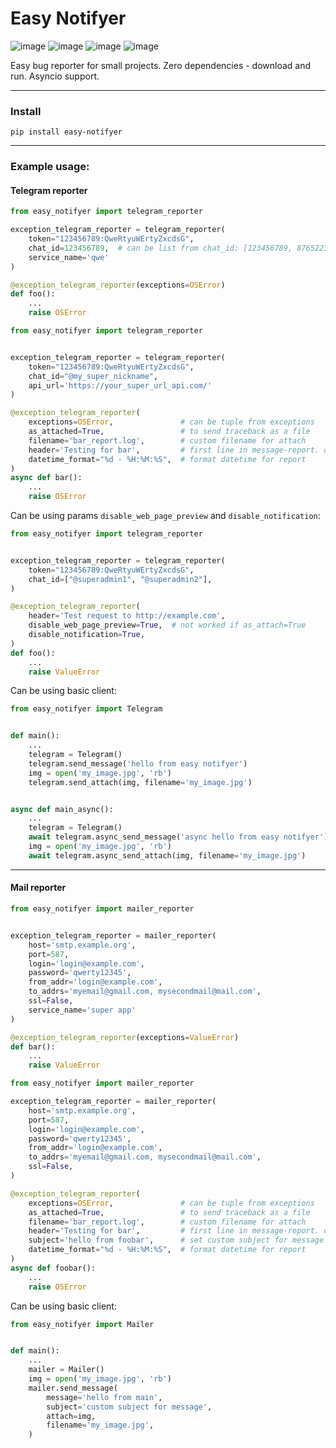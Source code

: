Easy Notifyer
========

![image](https://img.shields.io/pypi/v/easy_notifyer?color=yellowgreen)
![image](https://img.shields.io/github/languages/code-size/strpc/easy_notifyer)
![image](https://img.shields.io/badge/Python-3.7%2B-success)
![image](https://img.shields.io/github/license/strpc/easy_notifyer?color=informational)


Easy bug reporter for small projects. Zero dependencies - download and run. Asyncio support.

----

### Install
`pip install easy-notifyer`

----

### Example usage:
#### Telegram reporter
```python
from easy_notifyer import telegram_reporter

exception_telegram_reporter = telegram_reporter(
    token="123456789:QweRtyuWErtyZxcdsG",
    chat_id=123456789,  # can be list from chat_id: [123456789, 876522345], or @username
    service_name='qwe'
)

@exception_telegram_reporter(exceptions=OSError)
def foo():
    ...
    raise OSError
```


```python
from easy_notifyer import telegram_reporter


exception_telegram_reporter = telegram_reporter(
    token="123456789:QweRtyuWErtyZxcdsG",
    chat_id="@my_super_nickname",
    api_url='https://your_super_url_api.com/'
)

@exception_telegram_reporter(
    exceptions=OSError,               # can be tuple from exceptions
    as_attached=True,                 # to send traceback as a file
    filename='bar_report.log',        # custom filename for attach
    header='Testing for bar',         # first line in message-report. default: "Your program has crashed ☠️"
    datetime_format="%d - %H:%M:%S",  # format datetime for report
)
async def bar():
    ...
    raise OSError
```


Can be using params `disable_web_page_preview` and `disable_notification`:
```python
from easy_notifyer import telegram_reporter


exception_telegram_reporter = telegram_reporter(
    token="123456789:QweRtyuWErtyZxcdsG",
    chat_id=["@superadmin1", "@superadmin2"],
)

@exception_telegram_reporter(
    header='Test request to http://example.com',
    disable_web_page_preview=True,  # not worked if as_attach=True
    disable_notification=True,
)
def foo():
    ...
    raise ValueError
```

Can be using basic client:
```python
from easy_notifyer import Telegram


def main():
    ...
    telegram = Telegram()
    telegram.send_message('hello from easy notifyer')
    img = open('my_image.jpg', 'rb')
    telegram.send_attach(img, filename='my_image.jpg')


async def main_async():
    ...
    telegram = Telegram()
    await telegram.async_send_message('async hello from easy notifyer')
    img = open('my_image.jpg', 'rb')
    await telegram.async_send_attach(img, filename='my_image.jpg')

```

----


#### Mail reporter
```python
from easy_notifyer import mailer_reporter


exception_telegram_reporter = mailer_reporter(
    host='smtp.example.org',
    port=587,
    login='login@example.com',
    password='qwerty12345',
    from_addr='login@example.com',
    to_addrs='myemail@gmail.com, mysecondmail@mail.com',
    ssl=False,
    service_name='super app'
)

@exception_telegram_reporter(exceptions=ValueError)
def bar():
    ...
    raise ValueError
```


```python
from easy_notifyer import mailer_reporter

exception_telegram_reporter = mailer_reporter(
    host='smtp.example.org',
    port=587,
    login='login@example.com',
    password='qwerty12345',
    from_addr='login@example.com',
    to_addrs='myemail@gmail.com, mysecondmail@mail.com',
    ssl=False,
)

@exception_telegram_reporter(
    exceptions=OSError,               # can be tuple from exceptions
    as_attached=True,                 # to send traceback as a file
    filename='bar_report.log',        # custom filename for attach
    header='Testing for bar',         # first line in message-report. default: "Your program has crashed ☠️"
    subject='hello from foobar',      # set custom subject for message
    datetime_format="%d - %H:%M:%S",  # format datetime for report
)
async def foobar():
    ...
    raise OSError
```

Can be using basic client:
```python
from easy_notifyer import Mailer


def main():
    ...
    mailer = Mailer()
    img = open('my_image.jpg', 'rb')
    mailer.send_message(
        message='hello from main',
        subject='custom subject for message',
        attach=img,
        filename='my_image.jpg',
    )

```
